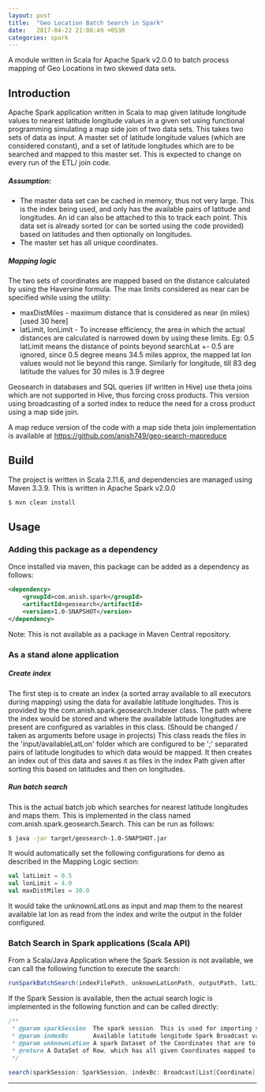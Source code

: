 ```yaml
---
layout: post
title:  "Geo Location Batch Search in Spark"
date:   2017-04-22 21:08:49 +0530
categories: spark
---
```


A module written in Scala for Apache Spark v2.0.0 to batch process mapping of Geo Locations in two skewed data sets.

## Introduction
Apache Spark application written in Scala to map given latitude longitude values to nearest latitude longitude values in a given set using functional programming simulating a map side join of two data sets.
This takes two sets of data as input. A master set of latitude longitude values (which are considered constant), and a set of latitude longitudes which are to be searched and mapped to this master set. This is expected to change on every run of the ETL/ join code.
##### Assumption: 
 - The master data set can be cached in memory, thus not very large. This is the index being used, and only has the available pairs of latitude and longitudes. An id can also be attached to this to track each point. This data set is already sorted (or can be sorted using the code provided) based on latitudes and then optionally on longitudes.
 - The master set has all unique coordinates.

##### Mapping logic
The two sets of coordinates are mapped based on the distance calculated by using the Haversine formula. The max limits considered as near can be specified while using the utility:
 - maxDistMiles - maximum distance that is considered as near (in miles) [used 30 here]
 - latLimit, lonLimit - To increase efficiency, the area in which the actual distances are calculated is narrowed down by using these limits. Eg: 0.5 latLimit means the distance of points beyond searchLat +- 0.5 are ignored, since 0.5 degree means 34.5 miles approx, the mapped lat lon values would not lie beyond this range. Similarly for longitude, till 83 deg latitude the values for 30 miles is 3.9 degree

Geosearch in databases and SQL queries (if written in Hive) use theta joins which are not supported in Hive, thus forcing cross products. This version using broadcasting of a sorted index to reduce the need for a cross product using a map side join.

A map reduce version of the code with a map side theta join implementation is available at https://github.com/anish749/geo-search-mapreduce

## Build
The project is written in Scala 2.11.6, and dependencies are managed using Maven 3.3.9. This is written in Apache Spark v2.0.0
```bash
$ mvn clean install
```

## Usage

### Adding this package as a dependency
Once installed via maven, this package can be added as a dependency as follows:
```xml
<dependency>
    <groupId>com.anish.spark</groupId>
    <artifactId>geosearch</artifactId>
    <version>1.0-SNAPSHOT</version>
</dependency>
```
Note: This is not available as a package in Maven Central repository.

### As a stand alone application
##### Create index
The first step is to create an index (a sorted array available to all executors during mapping) using the data for available latitude longitudes.
This is provided by the com.anish.spark.geosearch.Indexer class. The path where the index would be stored and where the available latitude longitudes are present are configured as variables in this class. (Should be changed / taken as arguments before usage in projects)
This class reads the files in the 'input/availableLatLon' folder which are configured to be ';' separated pairs of latitude longitudes to which data would be mapped. It then creates an index out of this data and saves it as files in the index Path given after sorting this based on latitudes and then on longitudes.

##### Run batch search
This is the actual batch job which searches for nearest latitude longitudes and maps them. This is implemented in the class named com.anish.spark.geosearch.Search.
This can be run as follows:
```bash
$ java -jar target/geosearch-1.0-SNAPSHOT.jar
```
It would automatically set the following configurations for demo as described in the Mapping Logic section:
```scala
val latLimit = 0.5
val lonLimit = 4.0
val maxDistMiles = 30.0
```
It would take the unknownLatLons as input and map them to the nearest available lat lon as read from the index and write the output in the folder configured.

### Batch Search in Spark applications (Scala API)
From a Scala/Java Application where the Spark Session is not available, we can call the following function to execute the search:
```scala
runSparkBatchSearch(indexFilePath, unknownLatLonPath, outputPath, latLimit, lonLimit, maxDistMiles)
```
If the Spark Session is available, then the actual search logic is implemented in the following function and can be called directly:
```scala
/**
 * @param sparkSession  The spark session. This is used for importing spark implicits
 * @param indexBc       Available latitude longitude Spark Broadcast variable
 * @param unknownLatLon A spark Dataset of the Coordinates that are to be mapped.
 * @return A DataSet of Row, which has all given Coordinates mapped to available Coordinates. (null for those which were not mapped)
 */

search(sparkSession: SparkSession, indexBc: Broadcast[List[Coordinate]], unknownLatLon: Dataset[Coordinate], latLimit: Double, lonLimit: Double, maxDistMiles: Double): Dataset[Row]

```
___